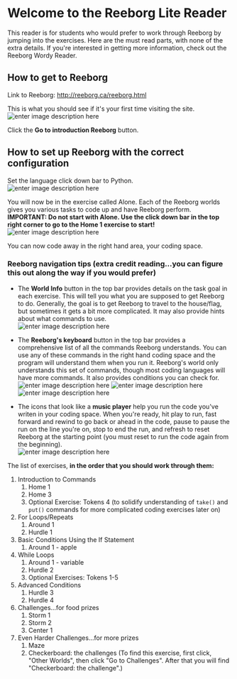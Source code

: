 ﻿# Welcome to the Reeborg Lite Reader

This reader is for students who would prefer to work through Reeborg by jumping into the exercises. Here are the must read parts, with none of the extra details. If you're interested in getting more information, check out the Reeborg Wordy Reader.

## How to get to Reeborg
Link to Reeborg: http://reeborg.ca/reeborg.html  

This is what you should see if it's your first time visiting the site.
![enter image description here](https://lh3.googleusercontent.com/WvsJp6Pr4X362MH_XtibFZY9mCrhFfMIXkASb48jlVMOcWbmMg-piFzOsa6Otu3yD8mF8jwHrWpI)

Click the **Go to introduction Reeborg** button. 

## How to set up Reeborg with the correct configuration
Set the language click down bar to Python.  
![enter image description here](https://lh3.googleusercontent.com/r-Z9hJCCjcGm5CjSZnzmDAqDqZOjbRBEvMU-CJpUvgoK_iorGZEKzYVK96HW0G1ycmdUbdKkPPt1)   

You will now be in the exercise called Alone. Each of the Reeborg worlds gives you various tasks to code up and have Reeborg perform.    
**IMPORTANT: Do not start with Alone. Use the click down bar in the top right corner to go to the Home 1 exercise to start!**  
  ![enter image description here](https://lh3.googleusercontent.com/C_yQzUMv_HMBeerKn81UyP1vXtxwCAzgB5U_vNhBPyxSzyvY96Eb_4J2lBkcop54g7O7Z00F17f1)

You can now code away in the right hand area, your coding space.

### Reeborg navigation tips (extra credit reading...you can figure this out along the way if you would prefer)
* The **World Info** button in the top bar provides details on the task goal in each exercise. This will tell you what you are supposed to get Reeborg to do. Generally, the goal is to get Reeborg to travel to the house/flag, but sometimes it gets a bit more complicated. It may also provide hints about what commands to use.  
![enter image description here](https://lh3.googleusercontent.com/DiLku_SbfhtYhE6dF_Pi0-d_B1zftw5V4O_HxCTWJvPyrPGy_IhMVViNvqOU5P_TXCUyGXODd_w-)

* The **Reeborg's keyboard** button in the top bar provides a comprehensive list of all the commands Reeborg understands. You can use any of these commands in the right hand coding space and the program will understand them when you run it. Reeborg's world only understands this set of commands, though most coding languages will have more commands. It also provides conditions you can check for.    
![enter image description here](https://lh3.googleusercontent.com/EbhKh4FUism_iArFfcTvuWJWqbH4tV0zj12SWkYzxobfHkP1vCAPLgg42Oo0C9HVPK2HkSA_BGH4)
![enter image description here](https://lh3.googleusercontent.com/lBzhaGg7hMXVeLS_7G2ge9zOokHASKAeKrKBgs-qi7dFsqoBAEfYq1m9gfKGleUJ-K4LhhXVXeHT)  
![enter image description here](https://lh3.googleusercontent.com/gpAIgGbDvryVCq5JvcJSY4Qga5T4IWIHTvERcOkuUn9FbSaEQAV6EmxCpu9JSMYdhMhzC_nPtoq7)

* The icons that look like a **music player** help you run the code you've writen in your coding space. When you're ready, hit play to run, fast forward and rewind to go back or ahead in the code, pause to pause the run on the line you're on, stop to end the run, and refresh to reset Reeborg at the starting point (you must reset to run the code again from the beginning).  
![enter image description here](https://lh3.googleusercontent.com/iK6H3xk5biGnoz75gFDONRBL6xAt8ntdaHSkIgKnzBhcw4pyYQLNuKpSewjd-eNT0YzcohtPpF7L)  

The list of exercises, **in the order that you should work through them:**  
1. Introduction to Commands
   1. Home 1
   2. Home 3
   3. Optional Exercise: Tokens 4 (to solidify understanding of `take()` and `put()` commands for more complicated coding exercises later on)
2. For Loops/Repeats
   1. Around 1
   2. Hurdle 1
3. Basic Conditions Using the If Statement
   1. Around 1 - apple
4. While Loops
    1. Around 1 - variable
    2. Hurdle 2
    3. Optional Exercises: Tokens 1-5
5. Advanced Conditions
   1. Hurdle 3
   2. Hurdle 4
6. Challenges...for food prizes
   1. Storm 1
   2. Storm 2
   3. Center 1
7. Even Harder Challenges...for more prizes
   1. Maze
   2. Checkerboard: the challenges (To find this exercise, first click, "Other Worlds", then click "Go to Challenges". After that you will find "Checkerboard: the challenge".)


